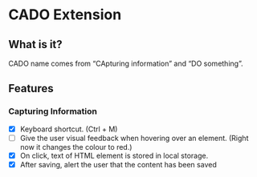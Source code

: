 # CADO Extension

## What is it?

CADO name comes from “CApturing information” and “DO something”.

## Features

### Capturing Information
- [x] Keyboard shortcut. (Ctrl + M)
- [ ] Give the user visual feedback when hovering over an element. (Right now it changes the colour to red.)
- [x] On click, text of HTML element is stored in local storage.
- [x] After saving, alert the user that the content has been saved
